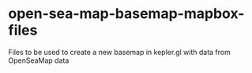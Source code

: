 # open-sea-map-basemap-mapbox-files
Files to be used to create a new basemap in kepler.gl with data from OpenSeaMap data
